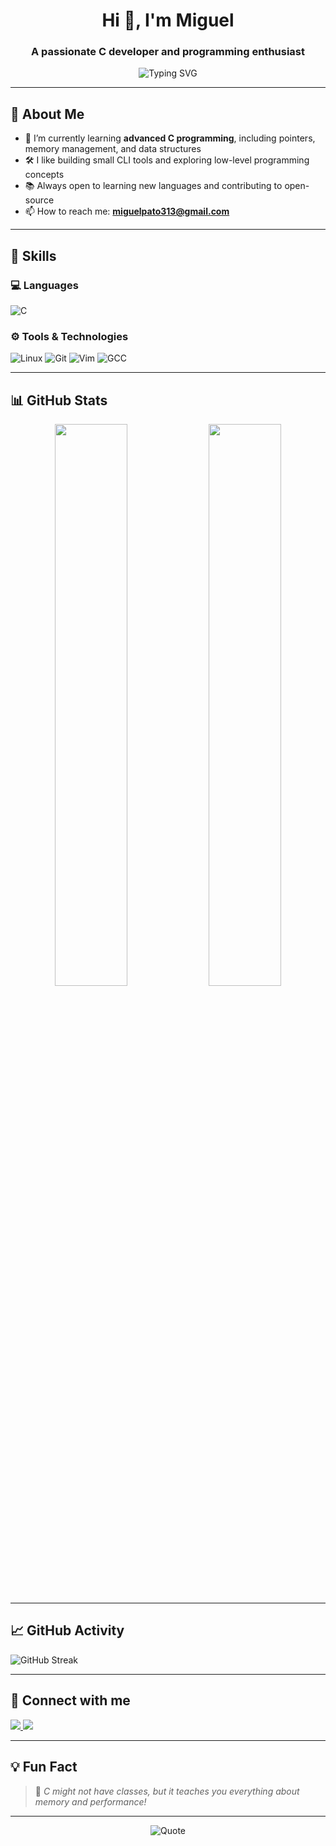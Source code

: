 <h1 align="center">Hi 👋, I'm Miguel</h1>
<h3 align="center">A passionate C developer and programming enthusiast</h3>

<p align="center">
  <img src="https://readme-typing-svg.demolab.com?font=Fira+Code&size=22&pause=1000&center=true&vCenter=true&width=435&lines=Learning+C+every+day;Loves+solving+problems;Building+projects+from+scratch;Student+and+tech+enthusiast" alt="Typing SVG" />
</p>

---

## 📌 About Me

- 🌱 I’m currently learning **advanced C programming**, including pointers, memory management, and data structures  
- 🛠️ I like building small CLI tools and exploring low-level programming concepts  
- 📚 Always open to learning new languages and contributing to open-source  
- 📫 How to reach me: **miguelpato313@gmail.com**

---

## 🧠 Skills

### 💻 Languages
![C](https://img.shields.io/badge/C-00599C?style=for-the-badge&logo=c&logoColor=white)

### ⚙️ Tools & Technologies
![Linux](https://img.shields.io/badge/Linux-FCC624?style=for-the-badge&logo=linux&logoColor=black)
![Git](https://img.shields.io/badge/Git-F05032?style=for-the-badge&logo=git&logoColor=white)
![Vim](https://img.shields.io/badge/Vim-019733?style=for-the-badge&logo=vim&logoColor=white)
![GCC](https://img.shields.io/badge/GCC-000?style=for-the-badge&logo=gnu&logoColor=white)

---

## 📊 GitHub Stats

<p align="center">
  <img width="48%" src="https://github-readme-stats.vercel.app/api?username=miguel&show_icons=true&theme=tokyonight" />
  <img width="48%" src="https://github-readme-stats.vercel.app/api/top-langs/?username=miguel&layout=compact&theme=tokyonight" />
</p>

---

## 📈 GitHub Activity

![GitHub Streak](https://streak-stats.demolab.com?user=miguel&theme=tokyonight&hide_border=true&border_radius=10)

---

## 🔗 Connect with me

<p align="left">
  <a href="mailto:youremail@gmail.com">
    <img src="https://img.shields.io/badge/Gmail-D14836?style=for-the-badge&logo=gmail&logoColor=white" />
  </a>
  <a href="https://linkedin.com/in/seu-usuario">
    <img src="https://img.shields.io/badge/LinkedIn-0077B5?style=for-the-badge&logo=linkedin&logoColor=white" />
  </a>
</p>

---

## 💡 Fun Fact

> 💬 *C might not have classes, but it teaches you everything about memory and performance!*

---

<p align="center">
  <img src="https://quotes-github-readme.vercel.app/api?type=horizontal&theme=tokyonight" alt="Quote" />
</p>

